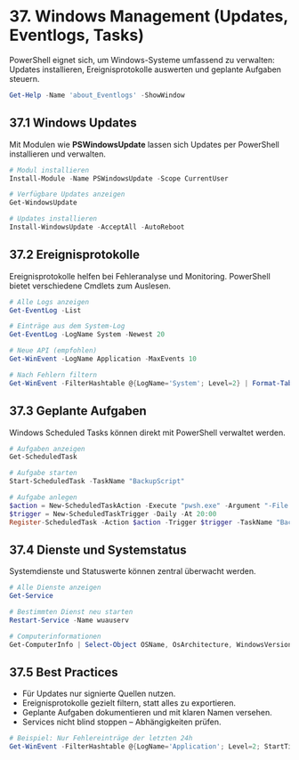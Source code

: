 # 37. Windows Management (Updates, Eventlogs, Tasks)

PowerShell eignet sich, um Windows-Systeme umfassend zu verwalten: Updates installieren, Ereignisprotokolle auswerten und geplante Aufgaben steuern.

```powershell
Get-Help -Name 'about_Eventlogs' -ShowWindow
```

## 37.1 Windows Updates

Mit Modulen wie **PSWindowsUpdate** lassen sich Updates per PowerShell installieren und verwalten.

```powershell
# Modul installieren
Install-Module -Name PSWindowsUpdate -Scope CurrentUser

# Verfügbare Updates anzeigen
Get-WindowsUpdate

# Updates installieren
Install-WindowsUpdate -AcceptAll -AutoReboot
```

## 37.2 Ereignisprotokolle

Ereignisprotokolle helfen bei Fehleranalyse und Monitoring. PowerShell bietet verschiedene Cmdlets zum Auslesen.

```powershell
# Alle Logs anzeigen
Get-EventLog -List

# Einträge aus dem System-Log
Get-EventLog -LogName System -Newest 20

# Neue API (empfohlen)
Get-WinEvent -LogName Application -MaxEvents 10

# Nach Fehlern filtern
Get-WinEvent -FilterHashtable @{LogName='System'; Level=2} | Format-Table TimeCreated, Message
```

## 37.3 Geplante Aufgaben

Windows Scheduled Tasks können direkt mit PowerShell verwaltet werden.

```powershell
# Aufgaben anzeigen
Get-ScheduledTask

# Aufgabe starten
Start-ScheduledTask -TaskName "BackupScript"

# Aufgabe anlegen
$action = New-ScheduledTaskAction -Execute "pwsh.exe" -Argument "-File C:\\Scripts\\Backup.ps1"
$trigger = New-ScheduledTaskTrigger -Daily -At 20:00
Register-ScheduledTask -Action $action -Trigger $trigger -TaskName "BackupScript"
```

## 37.4 Dienste und Systemstatus

Systemdienste und Statuswerte können zentral überwacht werden.

```powershell
# Alle Dienste anzeigen
Get-Service

# Bestimmten Dienst neu starten
Restart-Service -Name wuauserv

# Computerinformationen
Get-ComputerInfo | Select-Object OSName, OsArchitecture, WindowsVersion
```

## 37.5 Best Practices

- Für Updates nur signierte Quellen nutzen.
- Ereignisprotokolle gezielt filtern, statt alles zu exportieren.
- Geplante Aufgaben dokumentieren und mit klaren Namen versehen.
- Services nicht blind stoppen – Abhängigkeiten prüfen.

```powershell
# Beispiel: Nur Fehlereinträge der letzten 24h
Get-WinEvent -FilterHashtable @{LogName='Application'; Level=2; StartTime=(Get-Date).AddDays(-1)}
```
